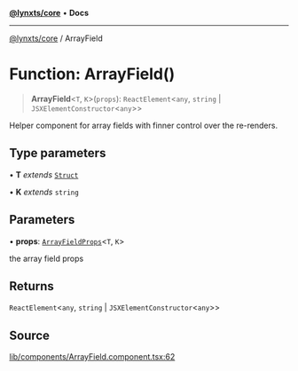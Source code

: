 [**@lynxts/core**](../README.md) • **Docs**

***

[@lynxts/core](../README.md) / ArrayField

# Function: ArrayField()

> **ArrayField**\<`T`, `K`\>(`props`): `ReactElement`\<`any`, `string` \| `JSXElementConstructor`\<`any`\>\>

Helper component for array fields with finner control over the re-renders.

## Type parameters

• **T** *extends* [`Struct`](../type-aliases/Struct.md)

• **K** *extends* `string`

## Parameters

• **props**: [`ArrayFieldProps`](../interfaces/ArrayFieldProps.md)\<`T`, `K`\>

the array field props

## Returns

`ReactElement`\<`any`, `string` \| `JSXElementConstructor`\<`any`\>\>

## Source

[lib/components/ArrayField.component.tsx:62](https://github.com/JoseLion/lynxts/blob/main/packages/core/src/lib/components/ArrayField.component.tsx#L62)
